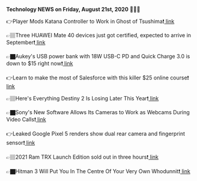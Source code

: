 <b>Technology NEWS on Friday, August 21st, 2020</b> 📡📡📡 

👉Player Mods Katana Controller to Work in Ghost of Tsushima❗️<a href='https://techblock.club/?p=6731'> link</a>

👉🏽Three HUAWEI Mate 40 devices just got certified, expected to arrive in September❗️<a href='https://techblock.club/?p=6733'> link</a>

👉🏿Aukey's USB power bank with 18W USB-C PD and Quick Charge 3.0 is down to $15 right now❗️<a href='https://techblock.club/?p=6735'> link</a>

👉Learn to make the most of Salesforce with this killer $25 online course❗️<a href='https://techblock.club/?p=6737'> link</a>

👉🏽Here's Everything Destiny 2 Is Losing Later This Year❗️<a href='https://techblock.club/?p=6739'> link</a>

👉🏿Sony's New Software Allows Its Cameras to Work as Webcams During Video Calls❗️<a href='https://techblock.club/?p=6741'> link</a>

👉Leaked Google Pixel 5 renders show dual rear camera and fingerprint sensor❗️<a href='https://techblock.club/?p=6743'> link</a>

👉🏽2021 Ram TRX Launch Edition sold out in three hours❗️<a href='https://techblock.club/?p=6745'> link</a>

👉🏿Hitman 3 Will Put You In The Centre Of Your Very Own Whodunnit❗️<a href='https://techblock.club/?p=6747'> link</a>

